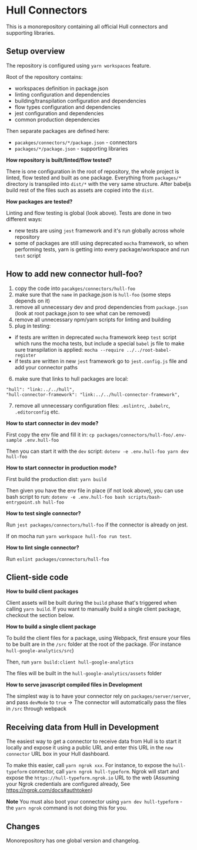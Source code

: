 # Hull Connectors

This is a monorepository containing all official Hull connectors
and supporting libraries.

## Setup overview

The repository is configured using `yarn workspaces` feature.

Root of the repository contains:

- workspaces definition in package.json
- linting configuration and dependencies
- building/transpilation configuration and dependencies
- flow types configuration and dependencies
- jest configuration and dependencies
- common production dependencies

Then separate packages are defined here:

- `pacakges/connectors/*/package.json` - connectors
- `packages/*/package.json` - supporting libraries


**How repository is built/linted/flow tested?**

There is one configuration in the root of repository,
the whole project is linted, flow tested and built as one package.
Everything from `packages/*` directory is transpiled into
`dist/*` with the very same structure.
After babeljs build rest of the files such as assets are copied into the `dist`.

**How packages are tested?**

Linting and flow testing is global (look above).
Tests are done in two different ways:

- new tests are using `jest` framework and it's run globally across whole repository
- some of packages are still using deprecated `mocha` framework, so when performing tests, yarn is getting into every package/workspace and run `test` script


## How to add new connector hull-foo?

1. copy the code into `pacakges/connectors/hull-foo`
2. make sure that the `name` in package.json is `hull-foo` (some steps depends on it)
3. remove all unnecessary dev and prod dependencies from `package.json` (look at root package.json to see what can be removed)
4. remove all unnecessary npm/yarn scripts for linting and building
5. plug in testing:
  - if tests are written in deprecated `mocha` framework keep `test` script which runs the mocha tests, but include a special `babel` js file to make sure transpilation is applied: `mocha --require ../../root-babel-register`
  - if tests are written in new `jest` framework go to `jest.config.js` file and add your connector paths
6. make sure that links to hull packages are local:
  ```
  "hull": "link:../../hull",
  "hull-connector-framework": "link:../../hull-connector-framework",
  ```
7. remove all unnecessary configuration files: `.eslintrc`, `.babelrc`, `.editorconfig` etc.


**How to start connector in dev mode?**

First copy the env file and fill it in:
`cp packages/connectors/hull-foo/.env-sample .env.hull-foo`

Then you can start it with the `dev` script:
`dotenv -e .env.hull-foo yarn dev hull-foo`

**How to start connector in production mode?**

First build the production dist:
`yarn build`

Then given you have the env file in place (if not look above), you can use bash script to run:
`dotenv -e .env.hull-foo bash scripts/bash-entrypoint.sh hull-foo`


**How to test single connector?**

Run `jest packages/connectors/hull-foo` if the connector is already on jest.

If on mocha run `yarn workspace hull-foo run test`.

**How to lint single connector?**

Run `eslint packages/connectors/hull-foo`

## Client-side code


**How to build client packages**

Client assets will be built during the `build` phase that's triggered when calling `yarn build`. If you want to manually build a single client package, checkout the section below.

**How to build a single client package**

To build the client files for a package, using Webpack, first ensure your files to be built are in the `/src` folder at the root of the package. (For instance `hull-google-analytics/src`)

Then, run `yarn build:client hull-google-analytics`

The files will be built in the `hull-google-analytics/assets` folder

**How to serve javascript compiled files in Development**

The simplest way is to have your connector rely on `packages/server/server`,
and pass `devMode` to `true` -> The connector will automatically pass the files in `/src` through webpack

## Receiving data from Hull in Development

The easiest way to get a connector to receive data from Hull is to start it locally and expose it using a public URL and enter this URL in the `new connector` URL box in your Hull dashboard.

To make this easier, call `yarn ngrok xxx`. For instance, to expose the `hull-typeform` connector, call `yarn ngrok hull-typeform`. Ngrok will start and expose the `https://hull-typeform.ngrok.io` URL to the web (Assuming your Ngrok credentials are configured already, See https://ngrok.com/docs#authtoken)

**Note** You must also boot your connector using `yarn dev hull-typeform` - the `yarn ngrok` command is not doing this for you.

## Changes

Monorepository has one global version and changelog.
